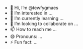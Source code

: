 - 👋 Hi, I’m @tewfygmaes
- 👀 I’m interested in ...
- 🌱 I’m currently learning ...
- 💞️ I’m looking to collaborate on ...
- 📫 How to reach me ...
- 😄 Pronouns: ...
- ⚡ Fun fact: ...

<!---
tewfygmaes/tewfygmaes is a ✨ special ✨ repository because its `README.md` (this file) appears on your GitHub profile.
You can click the Preview link to take a look at your changes.
--->
